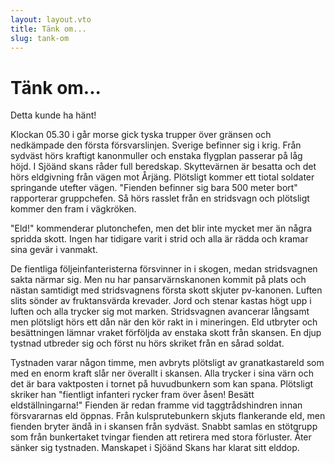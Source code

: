 ```yaml
---
layout: layout.vto
title: Tänk om...
slug: tank-om
---
```


# Tänk om...

Detta kunde ha hänt!

Klockan 05.30 i går morse gick tyska trupper över gränsen och nedkämpade den första försvarslinjen. Sverige befinner sig i krig. Från sydväst hörs kraftigt kanonmuller och enstaka flygplan passerar på låg höjd. I Sjöänd skans råder full beredskap. Skyttevärnen är besatta och det hörs eldgivning från vägen mot Årjäng. Plötsligt kommer ett tiotal soldater springande utefter vägen. "Fienden befinner sig bara 500 meter bort" rapporterar gruppchefen. Så hörs rasslet från en stridsvagn och plötsligt kommer den fram i vägkröken.


"Eld!" kommenderar plutonchefen, men det blir inte mycket mer än några spridda skott. Ingen har tidigare varit i strid och alla är rädda och kramar sina gevär i vanmakt.


De fientliga följeinfanteristerna försvinner in i skogen, medan stridsvagnen sakta närmar sig. Men nu har pansarvärnskanonen kommit på plats och nästan samtidigt med stridsvagnens första skott skjuter pv-kanonen. Luften slits sönder av fruktansvärda krevader. Jord och stenar kastas högt upp i luften och alla trycker sig mot marken. Stridsvagnen avancerar långsamt men plötsligt hörs ett dån när den kör rakt in i mineringen. Eld utbryter och besättningen lämnar vraket förföljda av enstaka skott från skansen. En djup tystnad utbreder sig och först nu hörs skriket från en sårad soldat.


Tystnaden varar någon timme, men avbryts plötsligt av granatkastareld som med en enorm kraft slår ner överallt i skansen. Alla trycker i sina värn och det är bara vaktposten i tornet på huvudbunkern som kan spana. Plötsligt skriker han "fientligt infanteri rycker fram över åsen! Besätt eldställningarna!" Fienden är redan framme vid taggtrådshindren innan försvararnas eld öppnas. Från kulsprutebunkern skjuts flankerande eld, men fienden bryter ändå in i skansen från sydväst. Snabbt samlas en stötgrupp som från bunkertaket tvingar fienden att retirera med stora förluster. Åter sänker sig tystnaden. Manskapet i Sjöänd Skans har klarat sitt elddop.